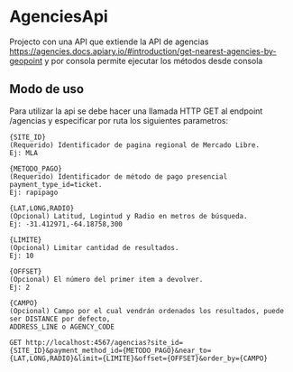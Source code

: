 # AgenciesApi
Projecto con una API que extiende la API de agencias  https://agencies.docs.apiary.io/#introduction/get-nearest-agencies-by-geopoint y por consola permite ejecutar los métodos desde consola

## Modo de uso
Para utilizar la api se debe hacer una llamada HTTP GET al endpoint /agencias y especificar por ruta los siguientes parametros:
```
{SITE_ID}
(Requerido) Identificador de pagina regional de Mercado Libre. 
Ej: MLA

{METODO_PAGO}
(Requerido) Identificador de método de pago presencial payment_type_id=ticket. 
Ej: rapipago

{LAT,LONG,RADIO}
(Opcional) Latitud, Logintud y Radio en metros de búsqueda. 
Ej: -31.412971,-64.18758,300

{LIMITE}
(Opcional) Limitar cantidad de resultados. 
Ej: 10

{OFFSET}
(Opcional) El número del primer item a devolver. 
Ej: 2

{CAMPO}
(Opcional) Campo por el cual vendrán ordenados los resultados, puede ser DISTANCE por defecto, 
ADDRESS_LINE o AGENCY_CODE
```
```
GET http://localhost:4567/agencias?site_id={SITE_ID}&payment_method_id={METODO_PAGO}&near_to={LAT,LONG,RADIO}&limit={LIMITE}&offset={OFFSET}&order_by={CAMPO}
```

